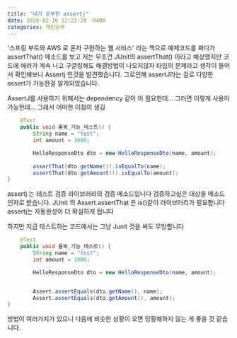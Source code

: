 ```yaml
---
title: "내가 공부한 assertj"
date: 2020-02-16 12:22:28 -0400
categories: 개인공부
---
```

'스프링 부트와 AWS 로 혼자 구현하는 웹 서비스' 라는 책으로 예제코드를 짜다가 assertThat() 메소드를 보고 저는 무조건 JUnit의 assertThat() 이라고 예상했지만
코드에 에러가 계속 나고 구글링해도 해결방법이 나오지않자 타입의 문제라고 생각이 들어서 확인해보니 Assertj 인것을 발견했습니다. 그로인해 
assertJ라는 걸로 다양한 assert가 가능한걸 알게되었습니다.

AssertJ를 사용하기 위해서는 dependency 같이 이 필요한데… 그러면 이렇게 사용이 가능한데… 그래서 어떠한 이점이 생김

```java
    @Test
    public void 롬복_기능_테스트() {
        String name = "test";
        int amount = 1000;

        HelloResponseDto dto = new HelloResponseDto(name, amount);
        
        assertThat(dto.getName()).isEqualTo(name);
        assertThat(dto.getAmount()).isEqualTo(amount);
}
```
assertj 는 테스트 검증 라이브러리의 검증 메소드입니다 검증하고싶은 대상을 메소드 인자로 받습니다.
JUnit 의 Assert.assertThat 은 is()같이 라이브러리가 필요합니다
assertj는 자동완성이 더 확실하게 됩니다

하지만 지금 테스트하는 코드에서는 그냥 Junit 것을 써도 무방합니다

```java
    @Test
    public void 롬복_기능_테스트() {
        String name = "test";
        int amount = 1000;

        HelloResponseDto dto = new HelloResponseDto(name, amount);


        Assert.assertEquals(dto.getName(), name);
        Assert.assertEquals(dto.getAmount(), amount);
}
```
방법이 여러가지가 있으니 다음에 비슷한 상황이 오면 당황해하지 않는 게 좋을 것 같습니다.